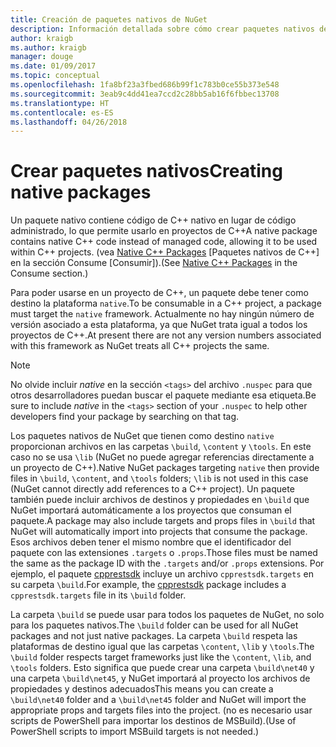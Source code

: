 ```yaml
---
title: Creación de paquetes nativos de NuGet
description: Información detallada sobre cómo crear paquetes nativos de NuGet que contengan código de C++ en lugar de tener código administrado, para usarlos en proyectos de C++.
author: kraigb
ms.author: kraigb
manager: douge
ms.date: 01/09/2017
ms.topic: conceptual
ms.openlocfilehash: 1fa8bf23a3fbed686b99f1c783b0ce55b373e548
ms.sourcegitcommit: 3eab9c4dd41ea7ccd2c28bb5ab16f6fbbec13708
ms.translationtype: HT
ms.contentlocale: es-ES
ms.lasthandoff: 04/26/2018
---
```

# <a name="creating-native-packages"></a><span data-ttu-id="c2fd3-103">Crear paquetes nativos</span><span class="sxs-lookup"><span data-stu-id="c2fd3-103">Creating native packages</span></span>

<span data-ttu-id="c2fd3-104">Un paquete nativo contiene código de C++ nativo en lugar de código administrado, lo que permite usarlo en proyectos de C++</span><span class="sxs-lookup"><span data-stu-id="c2fd3-104">A native package contains native C++ code instead of managed code, allowing it to be used within C++ projects.</span></span> <span data-ttu-id="c2fd3-105">(vea [Native C++ Packages](../consume-packages/finding-and-choosing-packages.md#native-c-packages) [Paquetes nativos de C++] en la sección Consume [Consumir]).</span><span class="sxs-lookup"><span data-stu-id="c2fd3-105">(See [Native C++ Packages](../consume-packages/finding-and-choosing-packages.md#native-c-packages) in the Consume section.)</span></span>

<span data-ttu-id="c2fd3-106">Para poder usarse en un proyecto de C++, un paquete debe tener como destino la plataforma `native`.</span><span class="sxs-lookup"><span data-stu-id="c2fd3-106">To be consumable in a C++ project, a package must target the `native` framework.</span></span> <span data-ttu-id="c2fd3-107">Actualmente no hay ningún número de versión asociado a esta plataforma, ya que NuGet trata igual a todos los proyectos de C++.</span><span class="sxs-lookup"><span data-stu-id="c2fd3-107">At present there are not any version numbers associated with this framework as NuGet treats all C++ projects the same.</span></span>

> [!Note]
> <span data-ttu-id="c2fd3-108">No olvide incluir *native* en la sección `<tags>` del archivo `.nuspec` para que otros desarrolladores puedan buscar el paquete mediante esa etiqueta.</span><span class="sxs-lookup"><span data-stu-id="c2fd3-108">Be sure to include *native* in the `<tags>` section of your `.nuspec` to help other developers find your package by searching on that tag.</span></span>

<span data-ttu-id="c2fd3-109">Los paquetes nativos de NuGet que tienen como destino `native` proporcionan archivos en las carpetas `\build`, `\content` y `\tools`. En este caso no se usa `\lib` (NuGet no puede agregar referencias directamente a un proyecto de C++).</span><span class="sxs-lookup"><span data-stu-id="c2fd3-109">Native NuGet packages targeting `native` then provide files in `\build`, `\content`, and `\tools` folders; `\lib` is not used in this case (NuGet cannot directly add references to a C++ project).</span></span> <span data-ttu-id="c2fd3-110">Un paquete también puede incluir archivos de destinos y propiedades en `\build` que NuGet importará automáticamente a los proyectos que consuman el paquete.</span><span class="sxs-lookup"><span data-stu-id="c2fd3-110">A package may also include targets and props files in `\build` that NuGet will automatically import into projects that consume the package.</span></span> <span data-ttu-id="c2fd3-111">Esos archivos deben tener el mismo nombre que el identificador del paquete con las extensiones `.targets` o `.props`.</span><span class="sxs-lookup"><span data-stu-id="c2fd3-111">Those files must be named the same as the package ID with the `.targets` and/or `.props` extensions.</span></span> <span data-ttu-id="c2fd3-112">Por ejemplo, el paquete [cpprestsdk](https://nuget.org/packages/cpprestsdk/) incluye un archivo `cpprestsdk.targets` en su carpeta `\build`.</span><span class="sxs-lookup"><span data-stu-id="c2fd3-112">For example, the [cpprestsdk](https://nuget.org/packages/cpprestsdk/) package includes a `cpprestsdk.targets` file in its `\build` folder.</span></span>

<span data-ttu-id="c2fd3-113">La carpeta `\build` se puede usar para todos los paquetes de NuGet, no solo para los paquetes nativos.</span><span class="sxs-lookup"><span data-stu-id="c2fd3-113">The `\build` folder can be used for all NuGet packages and not just native packages.</span></span> <span data-ttu-id="c2fd3-114">La carpeta `\build` respeta las plataformas de destino igual que las carpetas `\content`, `\lib` y `\tools`.</span><span class="sxs-lookup"><span data-stu-id="c2fd3-114">The `\build` folder respects target frameworks just like the `\content`, `\lib`, and `\tools` folders.</span></span> <span data-ttu-id="c2fd3-115">Esto significa que puede crear una carpeta `\build\net40` y una carpeta `\build\net45`, y NuGet importará al proyecto los archivos de propiedades y destinos adecuados</span><span class="sxs-lookup"><span data-stu-id="c2fd3-115">This means you can create a `\build\net40` folder and a `\build\net45` folder and NuGet will import the appropriate props and targets files into the project.</span></span> <span data-ttu-id="c2fd3-116">(no es necesario usar scripts de PowerShell para importar los destinos de MSBuild).</span><span class="sxs-lookup"><span data-stu-id="c2fd3-116">(Use of PowerShell scripts to import MSBuild targets is not needed.)</span></span>
